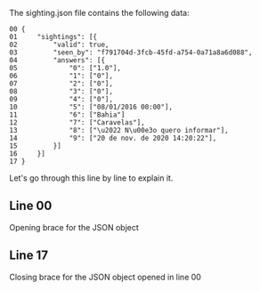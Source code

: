 

The sighting.json file contains the following data:

    00 {
    01     "sightings": [{
    02         "valid": true,
    03         "seen_by": "f791704d-3fcb-45fd-a754-0a71a8a6d088",
    04         "answers": [{
    05             "0": ["1.0"],
    06             "1": ["0"],
    07             "2": ["0"],
    08             "3": ["0"],
    09             "4": ["0"],
    10             "5": ["08/01/2016 00:00"],
    11             "6": ["Bahia"]
    12             "7": ["Caravelas"],
    13             "8": ["\u2022 N\u00e3o quero informar"],
    14             "9": ["20 de nov. de 2020 14:20:22"],
    15         }]
    16     }]
    17 }


Let's go through this line by line to explain it.

## Line 00

Opening brace for the JSON object

## Line 17

Closing brace for the JSON object opened in line 00

